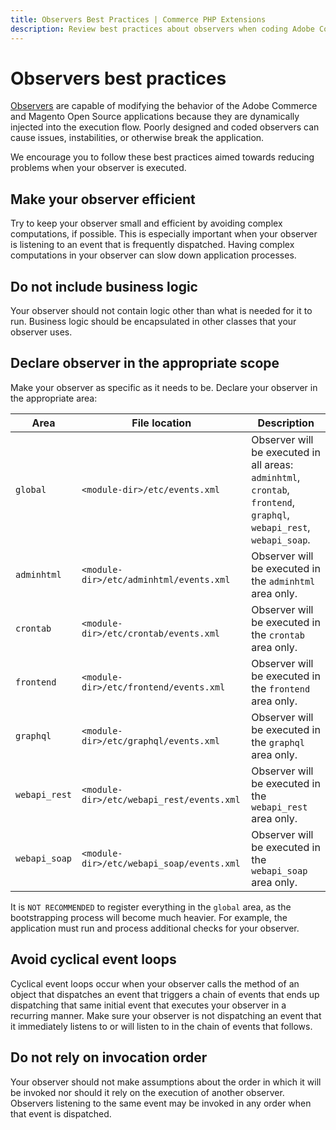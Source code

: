 ```yaml
---
title: Observers Best Practices | Commerce PHP Extensions
description: Review best practices about observers when coding Adobe Commerce and Magento Open Source extensions.
---
```


# Observers best practices

[Observers](../../development/components/events-and-observers/index.md) are capable of modifying the behavior of the Adobe Commerce and Magento Open Source applications because they are dynamically injected into the execution flow. Poorly designed and coded observers can cause issues, instabilities, or otherwise break the application.

We encourage you to follow these best practices aimed towards reducing problems when your observer is executed.

## Make your observer efficient

Try to keep your observer small and efficient by avoiding complex computations, if possible. This is especially important when your observer is listening to an event that is frequently dispatched. Having complex computations in your observer can slow down application processes.

## Do not include business logic

Your observer should not contain logic other than what is needed for it to run. Business logic should be encapsulated in other classes that your observer uses.

## Declare observer in the appropriate scope

Make your observer as specific as it needs to be. Declare your observer in the appropriate area:

| Area | File location | Description |
| --- | --- | --- |
| `global` | `<module-dir>/etc/events.xml` | Observer will be executed in all areas: `adminhtml`, `crontab`, `frontend`, `graphql`, `webapi_rest`, `webapi_soap`. |
| `adminhtml` | `<module-dir>/etc/adminhtml/events.xml` | Observer will be executed in the `adminhtml` area only. |
| `crontab` | `<module-dir>/etc/crontab/events.xml` | Observer will be executed in the `crontab` area only. |
| `frontend` | `<module-dir>/etc/frontend/events.xml` | Observer will be executed in the `frontend` area only. |
| `graphql` | `<module-dir>/etc/graphql/events.xml` | Observer will be executed in the `graphql` area only. |
| `webapi_rest` | `<module-dir>/etc/webapi_rest/events.xml` | Observer will be executed in the `webapi_rest` area only. |
| `webapi_soap` | `<module-dir>/etc/webapi_soap/events.xml` | Observer will be executed in the `webapi_soap` area only. |

<InlineAlert variant="info" slots="text"/>

It is `NOT RECOMMENDED` to register everything in the `global` area, as the bootstrapping process will become much heavier. For example, the application must run and process additional checks for your observer.

## Avoid cyclical event loops

Cyclical event loops occur when your observer calls the method of an object that dispatches an event that triggers a chain of events that ends up dispatching that same initial event that executes your observer in a recurring manner. Make sure your observer is not dispatching an event that it immediately listens to or will listen to in the chain of events that follows.

## Do not rely on invocation order

Your observer should not make assumptions about the order in which it will be invoked nor should it rely on the execution of another observer. Observers listening to the same event may be invoked in any order when that event is dispatched.
